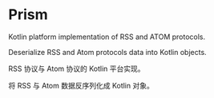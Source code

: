 # Prism
Kotlin platform implementation of RSS and ATOM protocols.

Deserialize RSS and Atom protocols data into Kotlin objects.

RSS 协议与 Atom 协议的 Kotlin 平台实现。

将 RSS 与 Atom 数据反序列化成 Kotlin 对象。

